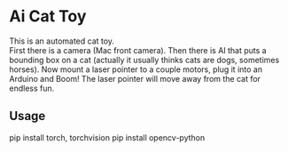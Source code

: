 # Ai Cat Toy

This is an automated cat toy.  
First there is a camera (Mac front camera).  Then there is AI that puts 
a bounding box on a cat (actually it usually thinks cats are dogs, sometimes horses).
Now mount a laser pointer to a couple motors, plug it into an Arduino and Boom!
The laser pointer will move away from the cat for endless fun.

## Usage
pip install torch, torchvision
pip install opencv-python
